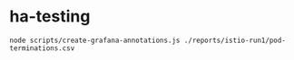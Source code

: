 # ha-testing


```
node scripts/create-grafana-annotations.js ./reports/istio-run1/pod-terminations.csv
```